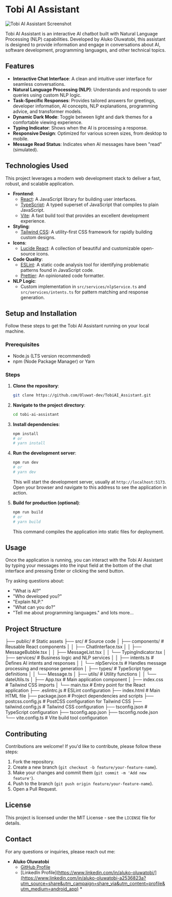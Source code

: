 # Tobi AI Assistant

![Tobi AI Assistant Screenshot](https://d1fvq72qdoyrow.cloudfront.net/683dfbc1e52ac800113d5192/49e5299f-cddd-4160-bee9-186eb13db0dd---jj.png?Expires=1748979108&Key-Pair-Id=K30Q3TNPY13FGE&Signature=VC5Bq0ph-4QsrGvfq4-Nk86qvzk8sc-AE3czd1XfTyo5P8gfNxSIzrkNcQagIx8nZhOKFN6Qns9SHNzdUfQWOLTvcuLojUJtPl02gC2eD2e3iHZQ1Wzy15ClaMFVNxfpe5q2LhBj~aLvz6CKFiksWsL6OumrFIE2tRUraid2tnHadWqps-XRL9Vb-H09WszQ~dkyt4bkIXE1hDut~-HW-OmQ4jRTFUa~byZfm9mcHvJ2q8k6EY4OzbTd1t5zObe5dFuOM6hrYtwJDYEncwpb2b8cGD2UDzSfYcfzJWCqOlngRFrwwPVj5A0MmjQtjctDyinum-EBIHiVSUoBCAlzUA)


Tobi AI Assistant is an interactive AI chatbot built with Natural Language Processing (NLP) capabilities. Developed by Aluko Oluwatobi, this assistant is designed to provide information and engage in conversations about AI, software development, programming languages, and other technical topics.

## Features

*   **Interactive Chat Interface**: A clean and intuitive user interface for seamless conversations.
*   **Natural Language Processing (NLP)**: Understands and responds to user queries using custom NLP logic.
*   **Task-Specific Responses**: Provides tailored answers for greetings, developer information, AI concepts, NLP explanations, programming advice, and transformer models.
*   **Dynamic Dark Mode**: Toggle between light and dark themes for a comfortable viewing experience.
*   **Typing Indicator**: Shows when the AI is processing a response.
*   **Responsive Design**: Optimized for various screen sizes, from desktop to mobile.
*   **Message Read Status**: Indicates when AI messages have been "read" (simulated).

## Technologies Used

This project leverages a modern web development stack to deliver a fast, robust, and scalable application.

*   **Frontend**:
    *   [React](https://react.dev/): A JavaScript library for building user interfaces.
    *   [TypeScript](https://www.typescriptlang.org/): A typed superset of JavaScript that compiles to plain JavaScript.
    *   [Vite](https://vitejs.dev/): A fast build tool that provides an excellent development experience.
*   **Styling**:
    *   [Tailwind CSS](https://tailwindcss.com/): A utility-first CSS framework for rapidly building custom designs.
*   **Icons**:
    *   [Lucide React](https://lucide.dev/): A collection of beautiful and customizable open-source icons.
*   **Code Quality**:
    *   [ESLint](https://eslint.org/): A static code analysis tool for identifying problematic patterns found in JavaScript code.
    *   [Prettier](https://prettier.io/): An opinionated code formatter.
*   **NLP Logic**:
    *   Custom implementation in `src/services/nlpService.ts` and `src/services/intents.ts` for pattern matching and response generation.

## Setup and Installation

Follow these steps to get the Tobi AI Assistant running on your local machine.

### Prerequisites

*   Node.js (LTS version recommended)
*   npm (Node Package Manager) or Yarn

### Steps

1.  **Clone the repository**:
    ```bash
    git clone https://github.com/Oluwat-dev/TobiAI_Assistant.git
    ```


2.  **Navigate to the project directory**:
    ```bash
    cd tobi-ai-assistant
    ```

3.  **Install dependencies**:
    ```bash
    npm install
    # or
    # yarn install
    ```

4.  **Run the development server**:
    ```bash
    npm run dev
    # or
    # yarn dev
    ```

    This will start the development server, usually at `http://localhost:5173`. Open your browser and navigate to this address to see the application in action.

5.  **Build for production (optional)**:
    ```bash
    npm run build
    # or
    # yarn build
    ```
    This command compiles the application into static files for deployment.

## Usage

Once the application is running, you can interact with the Tobi AI Assistant by typing your messages into the input field at the bottom of the chat interface and pressing Enter or clicking the send button.

Try asking questions about:
*   "What is AI?"
*   "Who developed you?"
*   "Explain NLP."
*   "What can you do?"
*   "Tell me about programming languages." and lots more...

## Project Structure
├── public/                 # Static assets
├── src/                    # Source code
│   ├── components/         # Reusable React components
│   │   ├── ChatInterface.tsx
│   │   ├── MessageBubble.tsx
│   │   ├── MessageList.tsx
│   │   └── TypingIndicator.tsx
│   ├── services/           # Business logic and NLP services
│   │   ├── intents.ts      # Defines AI intents and responses
│   │   └── nlpService.ts   # Handles message processing and response generation
│   ├── types/              # TypeScript type definitions
│   │   └── Message.ts
│   ├── utils/              # Utility functions
│   │   └── dateUtils.ts
│   ├── App.tsx             # Main application component
│   ├── index.css           # Tailwind CSS imports
│   └── main.tsx            # Entry point for the React application
├── .eslintrc.js            # ESLint configuration
├── index.html              # Main HTML file
├── package.json            # Project dependencies and scripts
├── postcss.config.js       # PostCSS configuration for Tailwind CSS
├── tailwind.config.js      # Tailwind CSS configuration
├── tsconfig.json           # TypeScript configuration
├── tsconfig.app.json
├── tsconfig.node.json
└── vite.config.ts          # Vite build tool configuration



## Contributing

Contributions are welcome! If you'd like to contribute, please follow these steps:

1.  Fork the repository.
2.  Create a new branch (`git checkout -b feature/your-feature-name`).
3.  Make your changes and commit them (`git commit -m 'Add new feature'`).
4.  Push to the branch (`git push origin feature/your-feature-name`).
5.  Open a Pull Request.

## License

This project is licensed under the MIT License - see the `LICENSE` file for details.

## Contact

For any questions or inquiries, please reach out me:

*   **Aluko Oluwatobi**
    *   [GitHub Profile](https://github.com/Oluwat-dev) 
    *   [LinkedIn Profile](https://www.linkedin.com/in/aluko-oluwatobi/](https://www.linkedin.com/in/aluko-oluwatobi-a2536823a?utm_source=share&utm_campaign=share_via&utm_content=profile&utm_medium=android_app) *

